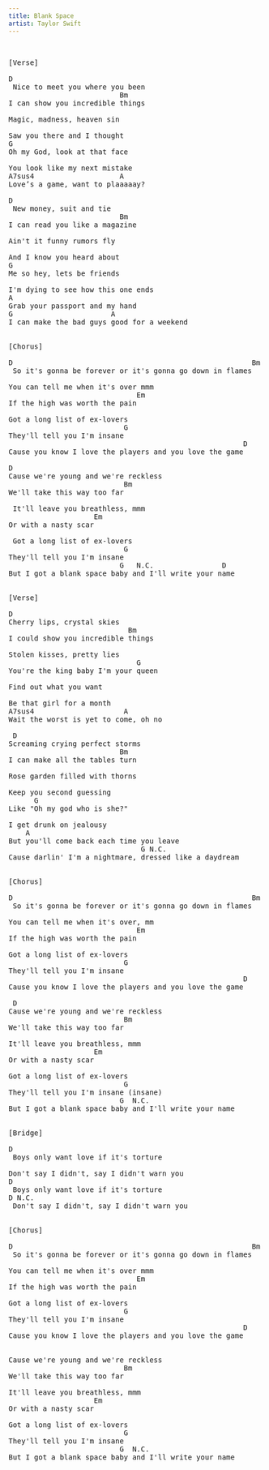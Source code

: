 ```yaml
---
title: Blank Space
artist: Taylor Swift
---
```

<pre>


[Verse]

D
 Nice to meet you where you been
                          Bm
I can show you incredible things

Magic, madness, heaven sin

Saw you there and I thought
G
Oh my God, look at that face

You look like my next mistake
A7sus4                    A
Love’s a game, want to plaaaaay?

D
 New money, suit and tie
                          Bm
I can read you like a magazine

Ain't it funny rumors fly

And I know you heard about  
G
Me so hey, lets be friends

I'm dying to see how this one ends
A
Grab your passport and my hand
G                       A
I can make the bad guys good for a weekend


[Chorus]

D                                                        Bm
 So it's gonna be forever or it's gonna go down in flames

You can tell me when it's over mmm
                              Em
If the high was worth the pain

Got a long list of ex-lovers
                           G
They'll tell you I'm insane
                                                       D
Cause you know I love the players and you love the game

D
Cause we're young and we're reckless
                           Bm
We'll take this way too far

 It'll leave you breathless, mmm
                    Em
Or with a nasty scar

 Got a long list of ex-lovers
                           G
They'll tell you I'm insane  
                          G   N.C.                D
But I got a blank space baby and I'll write your name


[Verse]

D
Cherry lips, crystal skies
                            Bm
I could show you incredible things

Stolen kisses, pretty lies
                              G
You're the king baby I'm your queen

Find out what you want       
           
Be that girl for a month
A7sus4                     A        
Wait the worst is yet to come, oh no

 D                         
Screaming crying perfect storms
                          Bm
I can make all the tables turn

Rose garden filled with thorns

Keep you second guessing
      G
Like "Oh my god who is she?"

I get drunk on jealousy
    A
But you'll come back each time you leave
                               G N.C.
Cause darlin' I'm a nightmare, dressed like a daydream


[Chorus]

D                                                        Bm
 So it's gonna be forever or it's gonna go down in flames

You can tell me when it's over, mm
                              Em
If the high was worth the pain

Got a long list of ex-lovers
                           G
They'll tell you I'm insane
                                                       D
Cause you know I love the players and you love the game

 D
Cause we're young and we're reckless
                           Bm
We'll take this way too far

It'll leave you breathless, mmm
                    Em
Or with a nasty scar

Got a long list of ex-lovers
                           G
They'll tell you I'm insane (insane)
                          G  N.C.
But I got a blank space baby and I'll write your name


[Bridge]

D           
 Boys only want love if it's torture

Don't say I didn't, say I didn't warn you
D  
 Boys only want love if it's torture
D N.C.
 Don't say I didn't, say I didn't warn you


[Chorus]

D                                                        Bm
 So it's gonna be forever or it's gonna go down in flames

You can tell me when it's over mmm
                              Em
If the high was worth the pain

Got a long list of ex-lovers
                           G
They'll tell you I'm insane
                                                       D
Cause you know I love the players and you love the game


Cause we're young and we're reckless
                           Bm
We'll take this way too far

It'll leave you breathless, mmm
                    Em
Or with a nasty scar

Got a long list of ex-lovers
                           G
They'll tell you I'm insane  
                          G  N.C.
But I got a blank space baby and I'll write your name
</pre>
